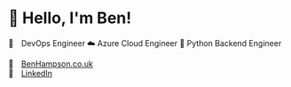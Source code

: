 # 👋 Hello, I'm Ben! 

🧰 DevOps Engineer
☁️ Azure Cloud Engineer
🐍 Python Backend Engineer

📍 [BenHampson.co.uk](https://benhampson.co.uk)\
👔 [LinkedIn](https://www.linkedin.com/in/ben-hampson/)

<!-- - 👯 I’m looking to collaborate on ...  -->
<!-- - 🤔 I’m looking for help with ...  -->
<!-- - 💬 Ask me about -->
